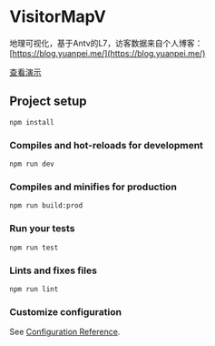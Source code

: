 ﻿# VisitorMapV
地理可视化，基于Antv的L7，访客数据来自个人博客：[https://blog.yuanpei.me/](https://blog.yuanpei.me/)

[查看演示](https://qinyuanpei.github.io/VisitorMapV/)

## Project setup
```
npm install
```

### Compiles and hot-reloads for development
```
npm run dev
```

### Compiles and minifies for production
```
npm run build:prod
```

### Run your tests
```
npm run test
```

### Lints and fixes files
```
npm run lint
```

### Customize configuration
See [Configuration Reference](https://cli.vuejs.org/config/).



